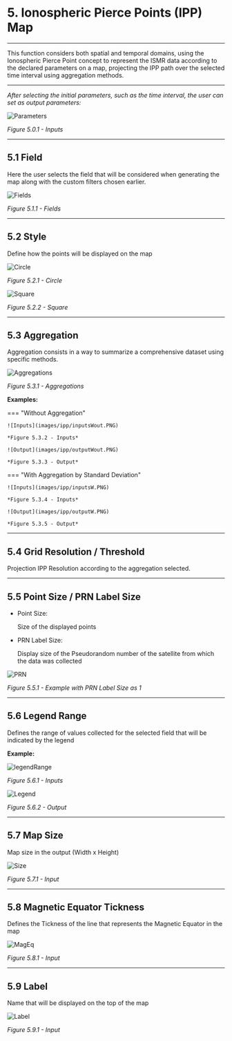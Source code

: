 # 5. Ionospheric Pierce Points (IPP) Map

* * *

This function considers both spatial and temporal domains, using the Ionospheric Pierce Point concept to represent the ISMR data according to the declared parameters on a map,
projecting the IPP path over the selected time interval using aggregation methods.


* * *

*After selecting the initial parameters, such as the time interval, the user can set as output parameters:*

![Parameters](images/ipp/filters.PNG)

*Figure 5.0.1 - Inputs*


* * *

## **5.1 Field**

Here the user selects the field that will be considered when generating the map along with the custom filters chosen earlier.

![Fields](images/ipp/fields.PNG)

*Figure 5.1.1 - Fields*

* * *

## **5.2 Style**

Define how the points will be displayed on the map


![Circle](images/ipp/circle.PNG)

*Figure 5.2.1 - Circle*

![Square](images/ipp/square.PNG)

*Figure 5.2.2 - Square*

* * *

## **5.3 Aggregation**

Aggregation consists in a way to summarize a comprehensive dataset using specific methods.

![Aggregations](images/ipp/aggregations.PNG)

*Figure 5.3.1 - Aggregations*

**Examples:**

=== "Without Aggregation"

    ![Inputs](images/ipp/inputsWout.PNG) 

    *Figure 5.3.2 - Inputs*

    ![Output](images/ipp/outputWout.PNG)

    *Figure 5.3.3 - Output*


=== "With Aggregation by Standard Deviation"

    ![Inputs](images/ipp/inputsW.PNG)

    *Figure 5.3.4 - Inputs*

    ![Output](images/ipp/outputW.PNG)

    *Figure 5.3.5 - Output*

* * *

## **5.4 Grid Resolution / Threshold**

Projection IPP Resolution according to the aggregation selected.

* * *

## **5.5 Point Size / PRN Label Size**

- Point Size:

    Size of the displayed points 

- PRN Label Size:

    Display size of the Pseudorandom number of the satellite from which the data was collected

![PRN](images/ipp/prn1.PNG) 

*Figure 5.5.1 - Example with PRN Label Size as 1*

* * *

## **5.6 Legend Range**

Defines the range of values collected for the selected field that will be indicated by the legend

**Example:**

![legendRange](images/ipp/legendRange.PNG)

*Figure 5.6.1 - Inputs*

![Legend](images/ipp/legend.PNG)

*Figure 5.6.2 - Output*

* * *

## **5.7 Map Size**

Map size in the output (Width x Height)

![Size](images/ipp/size.PNG)

*Figure 5.7.1 - Input*

* * *

## **5.8 Magnetic Equator Tickness**

Defines the Tickness of the line that represents the Magnetic Equator in the map

![MagEq](images/ipp/magEquatorT.PNG)

*Figure 5.8.1 - Input*

* * *

## **5.9 Label**

Name that will be displayed on the top of the map

![Label](images/ipp/label.PNG)

*Figure 5.9.1 - Input*

<!--## **Ionosphere Height (Km)**-->


